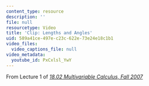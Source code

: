 ```yaml
---
content_type: resource
description: ''
file: null
resourcetype: Video
title: 'Clip: Lengths and Angles'
uid: 589a41ce-497e-c23c-622e-73e24e18c1b1
video_files:
  video_captions_file: null
video_metadata:
  youtube_id: PxCxlsl_YwY
---
```


From Lecture 1 of [_18.02 Multivariable Calculus, Fall 2007_](/courses/18-02-multivariable-calculus-fall-2007/pages/video-lectures)